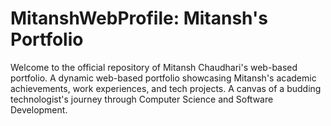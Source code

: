 # MitanshWebProfile: Mitansh's Portfolio
Welcome to the official repository of Mitansh Chaudhari's web-based portfolio.
A dynamic web-based portfolio showcasing Mitansh's academic achievements, work experiences, and tech projects. A canvas of a budding technologist's journey through Computer Science and Software Development.
